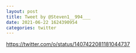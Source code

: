 ```yaml
--- 
layout: post 
title: Tweet by @Steven1__994___ 
date: 2021-06-22 1624390954 
categories: twitter 
--- 
```

https://twitter.com/o/status/1407422081181044737